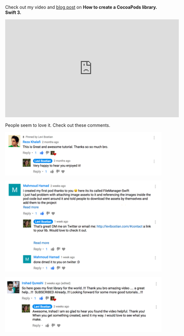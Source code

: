 Check out my video and [blog post](http://levibostian.com/blog/create-cocoapod/) on **How to create a CocoaPods library. Swift 3.**

<iframe width="560" height="315" src="https://www.youtube.com/embed/gNMNeqXKnzw" frameborder="0" allowfullscreen></iframe>

People seem to love it. Check out these comments.

![](/img/tutorials/ios_library/feedback_1.png)

![](/img/tutorials/ios_library/feedback_2.png)

![](/img/tutorials/ios_library/feedback_3.png)
